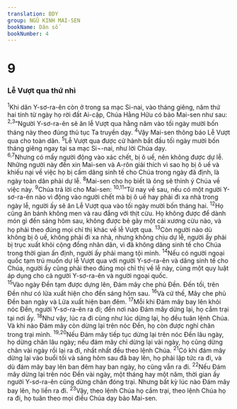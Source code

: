 ```yaml
---
translation: BDY
group: NGŨ KINH MAI-SEN
bookName: Dân số 
bookNumber: 4
---
```


<div class="title"><h1>9</h1><h3>Lễ Vượt qua thứ nhì</h3></div>
<span class="verse dan_9_1"><sup>1</sup>Khi dân Y-sơ-ra-ên còn ở trong sa mạc Si-nai, vào tháng giêng, năm thứ hai tính từ ngày họ rời đất Ai-cập, Chúa Hằng Hữu có bảo Mai-sen như sau:<br/></span>
<span class="verse dan_9_2 dan_9_3"><sup>2,3</sup>“Người Y-sơ-ra-ên sẽ ăn lễ Vượt qua hằng năm vào tối ngày mười bốn tháng này theo đúng thủ tục Ta truyền dạy. </span>
<span class="verse dan_9_4"><sup>4</sup>Vậy Mai-sen thông báo Lễ Vượt qua cho toàn dân. </span>
<span class="verse dan_9_5"><sup>5</sup>Lễ Vượt qua được cử hành bắt đầu tối ngày mười bốn tháng giêng ngay tại sa mạc Si¬-nai, như lời Chúa dạy.<br/></span>
<span class="verse dan_9_6 dan_9_7"><sup>6,7</sup>Nhưng có mấy người động vào xác chết, bị ô uế, nên không được dự lễ. Những người này đến xin Mai-sen và A-rôn giải thích vì sao họ bị ô uế và khiếu nại về việc họ bị cấm dâng sinh tế cho Chúa trong ngày đã định, là ngày toàn dân phải dự lễ. </span>
<span class="verse dan_9_8"><sup>8</sup>Mai-sen cho họ biết là ông sẽ thỉnh ý Chúa về việc này. </span>
<span class="verse dan_9_9"><sup>9</sup>Chúa trả lời cho Mai-sen: </span>
<span class="verse dan_9_10 dan_9_11"><sup>10,11</sup>“Từ nay về sau, nếu có một người Y-sơ-ra-ên nào vì động vào người chết mà bị ô uế hay phải đi xa nhà trong ngày lễ, người ấy sẽ ăn Lễ Vượt qua vào tối ngày mười bốn tháng hai. </span>
<span class="verse dan_9_12"><sup>12</sup>Họ cũng ăn bánh không men và rau đắng với thịt cừu. Họ không được để dành món gì đến sáng hôm sau, không được bẻ gãy một cái xương cừu nào, và họ phải theo đúng mọi chỉ thị khác về lễ Vượt qua. </span>
<span class="verse dan_9_13"><sup>13</sup>Còn người nào dù không bị ô uế, không phải đi xa nhà, nhưng không chịu dự lễ, người ấy phải bị trục xuất khỏi cộng đồng nhân dân, vì đã không dâng sinh tế cho Chúa trong thời gian ấn định, người ấy phải mang tội mình. </span>
<span class="verse dan_9_14"><sup>14</sup>Nếu có người ngoại quốc tạm trú muốn dự lễ Vượt qua với người Y-sơ-ra-ên và dâng sinh tế cho Chúa, người ấy cũng phải theo đúng mọi chỉ thị về lễ này, cùng một quy luật áp dụng cho cả người Y-sơ-ra-ên và người ngoại quốc.<br/></span>
<span class="verse dan_9_15"><sup>15</sup>Vào ngày Đền tạm được dựng lên, Đám mây che phủ Đền. Đến tối, trên Đền như có lửa xuất hiện cho đến sáng hôm sau. </span>
<span class="verse dan_9_16"><sup>16</sup>Và cứ thế, Mây che phủ Đền ban ngày và Lửa xuất hiện ban đêm. </span>
<span class="verse dan_9_17"><sup>17</sup>Mỗi khi Đám mây bay lên khỏi nóc Đền, người Y-sơ-ra-ên ra đi; đến nơi nào Đám mây dừng lại, họ cắm trại tại nơi ấy. </span>
<span class="verse dan_9_18"><sup>18</sup>Như vậy, lúc ra đi cũng như lúc dừng lại, họ đều tuân lệnh Chúa. Và khi nào Đám mây còn dừng lại trên nóc Đền, họ còn được nghỉ chân trong trại mình. </span>
<span class="verse dan_9_19 dan_9_20"><sup>19,20</sup>Nếu Đám mây tiếp tục dừng lại trên nóc Đền lâu ngày, họ dừng chân lâu ngày; nếu đám mây chỉ dừng lại vài ngày, họ cũng dừng chân vài ngày rồi lại ra đi, nhất nhất đều theo lệnh Chúa. </span>
<span class="verse dan_9_21"><sup>21</sup>Có khi đám mây dừng lại vào buổi tối và sáng hôm sau đã bay lên, họ phải lập tức ra đi, và dù đám mây bay lên ban đêm hay ban ngày, họ cũng vẫn ra đi. </span>
<span class="verse dan_9_22"><sup>22</sup>Nếu Đám mây dừng lại trên nóc Đền vài ngày, một tháng hay một năm, thời gian ấy người Y-sơ-ra-ên cũng dừng chân đóng trại. Nhưng bất kỳ lúc nào Đám mây bay lên, họ liền ra đi. </span>
<span class="verse dan_9_23"><sup>23</sup>Vậy, theo lệnh Chúa họ cắm trại, theo lệnh Chúa họ ra đi, họ tuân theo mọi điều Chúa dạy bảo Mai-sen.</span>
